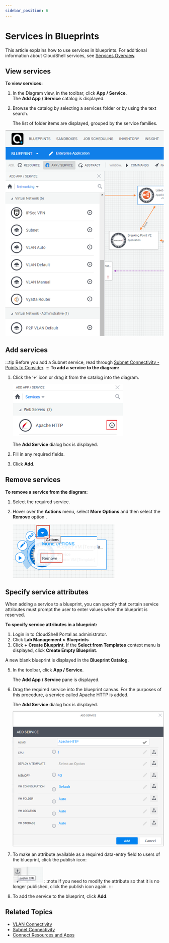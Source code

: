 ```yaml
---
sidebar_position: 6
---
```


# Services in Blueprints

This article explains how to use services in blueprints. For additional information about CloudShell services, see [Services Overview](../../../intro/features/services.md).

## View services

**To view services:**

1. In the Diagram view, in the toolbar, click **App / Service**.  
    The **Add App / Service** catalog is displayed.

2. Browse the catalog by selecting a services folder or by using the text search.
    
    The list of folder items are displayed, grouped by the service families.
    

![](/Images/CloudShell-Portal/Lab-Management/Working-with-Services/WorkingWithServices1_New.png)

## Add services
:::tip
Before you add a Subnet service, read through [Subnet Connectivity - Points to Consider](../../../admin/setting-up-cloudshell/inventory-operations/connectivity-control/subnet-connectivity/subnet-connectivity--points-to-consider.md).
:::
**To add a service to the diagram:**

1. Click the ‘**+**’ icon or drag it from the catalog into the diagram.
    
    ![](/Images/CloudShell-Portal/Lab-Management/Working-with-Services/Working-with-Services_3.png)
    
    The **Add Service** dialog box is displayed.
    
2. Fill in any required fields.
3. Click **Add**.

## Remove services

**To remove a service from the diagram:**

1. Select the required service.
2. Hover over the **Actions** menu, select **More Options** and then select the **Remove** option .
    
    ![](/Images/CloudShell-Portal/Lab-Management/Working-with-Services/Working-with-Services_4.png)
    

## Specify service attributes

When adding a service to a blueprint, you can specify that certain service attributes must prompt the user to enter values when the blueprint is reserved.

**To specify service attributes in a blueprint:**

1. Login in to CloudShell Portal as administrator.
2. Click **Lab Management > Blueprints**
3. Click **\+** **Create Blueprint**. If the **Select from Templates** context menu is displayed, click **Create Empty Blueprint**.

A new blank blueprint is displayed in the **Blueprint Catalog**.

5. In the toolbar, click **App / Service**.
    
    The **Add App / Service** pane is displayed.
    
6. Drag the required service into the blueprint canvas. For the purposes of this procedure, a service called Apache HTTP is added.
    
    The **Add Service** dialog box is displayed.
    
    ![](/Images/CloudShell-Portal/Lab-Management/Working-with-Services/AccessApacheServerTemplateApp.png)
    
7. To make an attribute available as a required data-entry field to users of the blueprint, click the publish icon:
    
    ![](/Images/CloudShell-Portal/Lab-Management/Working-with-Services/IconAttributePublish_96x51.png)
    :::note
    If you need to modify the attribute so that it is no longer published, click the publish icon again.
    :::
8. To add the service to the blueprint, click **Add**.
    

## Related Topics

- [VLAN Connectivity](../../../admin/setting-up-cloudshell/inventory-operations/connectivity-control/vlan-connectivity/index.md)
- [Subnet Connectivity](../../../admin/setting-up-cloudshell/inventory-operations/connectivity-control/subnet-connectivity/index.md)
- [Connect Resources and Apps](../../sandboxes/sandbox-workspace/connect-resources-and-apps.md)